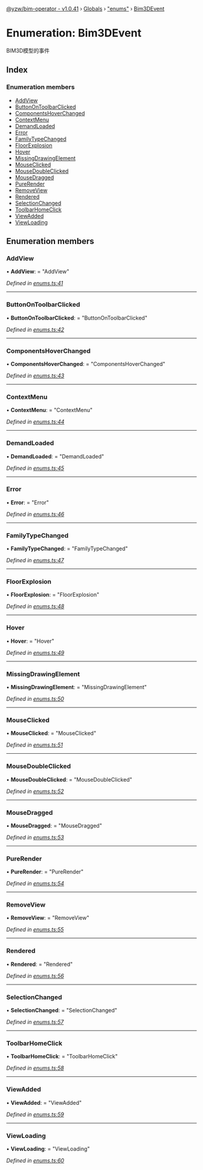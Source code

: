 [@yzw/bim-operator - v1.0.41](../README.md) › [Globals](../globals.md) › ["enums"](../modules/_enums_.md) › [Bim3DEvent](_enums_.bim3devent.md)

# Enumeration: Bim3DEvent

BIM3D模型的事件

## Index

### Enumeration members

* [AddView](_enums_.bim3devent.md#addview)
* [ButtonOnToolbarClicked](_enums_.bim3devent.md#buttonontoolbarclicked)
* [ComponentsHoverChanged](_enums_.bim3devent.md#componentshoverchanged)
* [ContextMenu](_enums_.bim3devent.md#contextmenu)
* [DemandLoaded](_enums_.bim3devent.md#demandloaded)
* [Error](_enums_.bim3devent.md#error)
* [FamilyTypeChanged](_enums_.bim3devent.md#familytypechanged)
* [FloorExplosion](_enums_.bim3devent.md#floorexplosion)
* [Hover](_enums_.bim3devent.md#hover)
* [MissingDrawingElement](_enums_.bim3devent.md#missingdrawingelement)
* [MouseClicked](_enums_.bim3devent.md#mouseclicked)
* [MouseDoubleClicked](_enums_.bim3devent.md#mousedoubleclicked)
* [MouseDragged](_enums_.bim3devent.md#mousedragged)
* [PureRender](_enums_.bim3devent.md#purerender)
* [RemoveView](_enums_.bim3devent.md#removeview)
* [Rendered](_enums_.bim3devent.md#rendered)
* [SelectionChanged](_enums_.bim3devent.md#selectionchanged)
* [ToolbarHomeClick](_enums_.bim3devent.md#toolbarhomeclick)
* [ViewAdded](_enums_.bim3devent.md#viewadded)
* [ViewLoading](_enums_.bim3devent.md#viewloading)

## Enumeration members

###  AddView

• **AddView**: = "AddView"

*Defined in [enums.ts:41](https://github.com/youkaisteve/bim-operator/blob/37a7415/src/enums.ts#L41)*

___

###  ButtonOnToolbarClicked

• **ButtonOnToolbarClicked**: = "ButtonOnToolbarClicked"

*Defined in [enums.ts:42](https://github.com/youkaisteve/bim-operator/blob/37a7415/src/enums.ts#L42)*

___

###  ComponentsHoverChanged

• **ComponentsHoverChanged**: = "ComponentsHoverChanged"

*Defined in [enums.ts:43](https://github.com/youkaisteve/bim-operator/blob/37a7415/src/enums.ts#L43)*

___

###  ContextMenu

• **ContextMenu**: = "ContextMenu"

*Defined in [enums.ts:44](https://github.com/youkaisteve/bim-operator/blob/37a7415/src/enums.ts#L44)*

___

###  DemandLoaded

• **DemandLoaded**: = "DemandLoaded"

*Defined in [enums.ts:45](https://github.com/youkaisteve/bim-operator/blob/37a7415/src/enums.ts#L45)*

___

###  Error

• **Error**: = "Error"

*Defined in [enums.ts:46](https://github.com/youkaisteve/bim-operator/blob/37a7415/src/enums.ts#L46)*

___

###  FamilyTypeChanged

• **FamilyTypeChanged**: = "FamilyTypeChanged"

*Defined in [enums.ts:47](https://github.com/youkaisteve/bim-operator/blob/37a7415/src/enums.ts#L47)*

___

###  FloorExplosion

• **FloorExplosion**: = "FloorExplosion"

*Defined in [enums.ts:48](https://github.com/youkaisteve/bim-operator/blob/37a7415/src/enums.ts#L48)*

___

###  Hover

• **Hover**: = "Hover"

*Defined in [enums.ts:49](https://github.com/youkaisteve/bim-operator/blob/37a7415/src/enums.ts#L49)*

___

###  MissingDrawingElement

• **MissingDrawingElement**: = "MissingDrawingElement"

*Defined in [enums.ts:50](https://github.com/youkaisteve/bim-operator/blob/37a7415/src/enums.ts#L50)*

___

###  MouseClicked

• **MouseClicked**: = "MouseClicked"

*Defined in [enums.ts:51](https://github.com/youkaisteve/bim-operator/blob/37a7415/src/enums.ts#L51)*

___

###  MouseDoubleClicked

• **MouseDoubleClicked**: = "MouseDoubleClicked"

*Defined in [enums.ts:52](https://github.com/youkaisteve/bim-operator/blob/37a7415/src/enums.ts#L52)*

___

###  MouseDragged

• **MouseDragged**: = "MouseDragged"

*Defined in [enums.ts:53](https://github.com/youkaisteve/bim-operator/blob/37a7415/src/enums.ts#L53)*

___

###  PureRender

• **PureRender**: = "PureRender"

*Defined in [enums.ts:54](https://github.com/youkaisteve/bim-operator/blob/37a7415/src/enums.ts#L54)*

___

###  RemoveView

• **RemoveView**: = "RemoveView"

*Defined in [enums.ts:55](https://github.com/youkaisteve/bim-operator/blob/37a7415/src/enums.ts#L55)*

___

###  Rendered

• **Rendered**: = "Rendered"

*Defined in [enums.ts:56](https://github.com/youkaisteve/bim-operator/blob/37a7415/src/enums.ts#L56)*

___

###  SelectionChanged

• **SelectionChanged**: = "SelectionChanged"

*Defined in [enums.ts:57](https://github.com/youkaisteve/bim-operator/blob/37a7415/src/enums.ts#L57)*

___

###  ToolbarHomeClick

• **ToolbarHomeClick**: = "ToolbarHomeClick"

*Defined in [enums.ts:58](https://github.com/youkaisteve/bim-operator/blob/37a7415/src/enums.ts#L58)*

___

###  ViewAdded

• **ViewAdded**: = "ViewAdded"

*Defined in [enums.ts:59](https://github.com/youkaisteve/bim-operator/blob/37a7415/src/enums.ts#L59)*

___

###  ViewLoading

• **ViewLoading**: = "ViewLoading"

*Defined in [enums.ts:60](https://github.com/youkaisteve/bim-operator/blob/37a7415/src/enums.ts#L60)*
